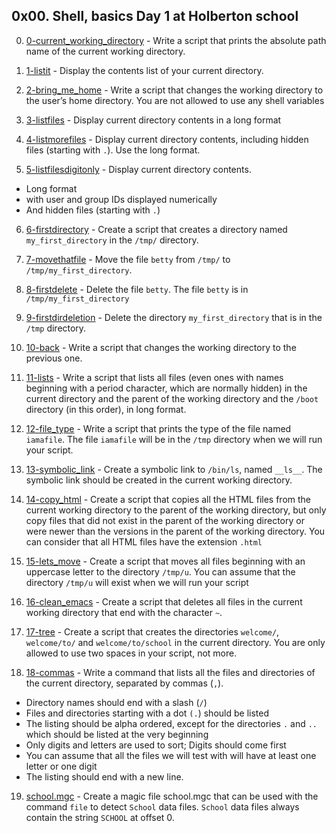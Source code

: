 ## 0x00. Shell, basics Day 1 at Holberton school

0. [0-current_working_directory](./0-current_working_directory) - Write a script that prints the absolute path name of the current working directory.

1. [1-listit](./1-listit) - Display the contents list of your current directory.

2. [2-bring_me_home](./2-bring_me_home) - Write a script that changes the working directory to the user’s home directory.
You are not allowed to use any shell variables

3. [3-listfiles](./3-listfiles) - Display current directory contents in a long format

4. [4-listmorefiles](./4-listmorefiles) - Display current directory contents, including hidden files (starting with `.`). Use the long format.

5. [5-listfilesdigitonly](./5-listfilesdigitonly) - Display current directory contents.
* Long format
* with user and group IDs displayed numerically
* And hidden files (starting with `.`)

6. [6-firstdirectory](./6-firstdirectory) - Create a script that creates a directory named `my_first_directory` in the `/tmp/` directory.

7. [7-movethatfile](./7-movethatfile) - Move the file `betty` from `/tmp/` to `/tmp/my_first_directory`.

8. [8-firstdelete](./8-firstdelete) - Delete the file `betty`. The file `betty` is in `/tmp/my_first_directory`

9. [9-firstdirdeletion](./9-firstdirdeletion) - Delete the directory `my_first_directory` that is in the `/tmp` directory.

10. [10-back](./10-back) - Write a script that changes the working directory to the previous one.

11. [11-lists](./11-lists) - Write a script that lists all files (even ones with names beginning with a period character, which are normally hidden) in the current directory and the parent of the working directory and the `/boot` directory (in this order), in long format.

12. [12-file_type](./12-file_type) - Write a script that prints the type of the file named `iamafile`. The file `iamafile` will be in the `/tmp` directory when we will run your script.

13. [13-symbolic_link](./13-symbolic_link) - Create a symbolic link to `/bin/ls`, named `__ls__`. The symbolic link should be created in the current working directory.

14. [14-copy_html](./14-copy_html) - Create a script that copies all the HTML files from the current working directory to the parent of the working directory, but only copy files that did not exist in the parent of the working directory or were newer than the versions in the parent of the working directory. You can consider that all HTML files have the extension `.html`

15. [15-lets_move](./15-lets_move) - Create a script that moves all files beginning with an uppercase letter to the directory `/tmp/u`. You can assume that the directory `/tmp/u` will exist when we will run your script

16. [16-clean_emacs](./16-clean_emacs) - Create a script that deletes all files in the current working directory that end with the character `~`.

17. [17-tree](./17-tree) - Create a script that creates the directories `welcome/`, `welcome/to/` and `welcome/to/school` in the current directory. You are only allowed to use two spaces in your script, not more.

18. [18-commas](./18-commas) - Write a command that lists all the files and directories of the current directory, separated by commas (`,`).
* Directory names should end with a slash (`/`)
* Files and directories starting with a dot `(.`) should be listed
* The listing should be alpha ordered, except for the directories `.` and `..` which should be listed at the very beginning
* Only digits and letters are used to sort; Digits should come first
* You can assume that all the files we will test with will have at least one letter or one digit
* The listing should end with a new line.

19. [school.mgc](./school.mgc) - Create a magic file school.mgc that can be used with the command `file` to detect `School` data files. `School` data files always contain the string `SCHOOL` at offset 0.
